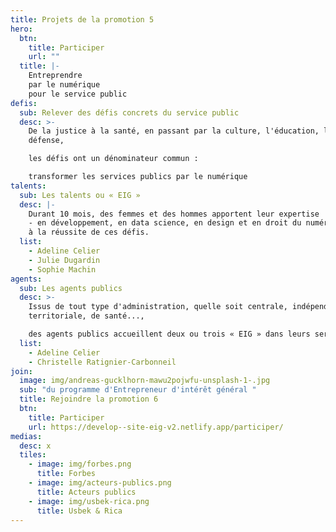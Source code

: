 ```yaml
---
title: Projets de la promotion 5
hero:
  btn:
    title: Participer
    url: ""
  title: |-
    Entreprendre
    par le numérique 
    pour le service public
defis:
  sub: Relever des défis concrets du service public
  desc: >-
    De la justice à la santé, en passant par la culture, l'éducation, la
    défense, 

    les défis ont un dénominateur commun : 

    transformer les services publics par le numérique
talents:
  sub: Les talents ou « EIG »
  desc: |-
    Durant 10 mois, des femmes et des hommes apportent leur expertise 
    - en développement, en data science, en design et en droit du numérique - 
    à la réussite de ces défis.
  list:
    - Adeline Celier
    - Julie Dugardin
    - Sophie Machin
agents:
  sub: Les agents publics
  desc: >-
    Issus de tout type d'administration, quelle soit centrale, indépendante,
    territoriale, de santé..., 

    des agents publics accueillent deux ou trois « EIG » dans leurs services pour relever ensemble les défis. 
  list:
    - Adeline Celier
    - Christelle Ratignier-Carbonneil
join:
  image: img/andreas-gucklhorn-mawu2pojwfu-unsplash-1-.jpg
  sub: "du programme d'Entrepreneur d'intérêt général "
  title: Rejoindre la promotion 6
  btn:
    title: Participer
    url: https://develop--site-eig-v2.netlify.app/participer/
medias:
  desc: x
  tiles:
    - image: img/forbes.png
      title: Forbes
    - image: img/acteurs-publics.png
      title: Acteurs publics
    - image: img/usbek-rica.png
      title: Usbek & Rica
---
```

